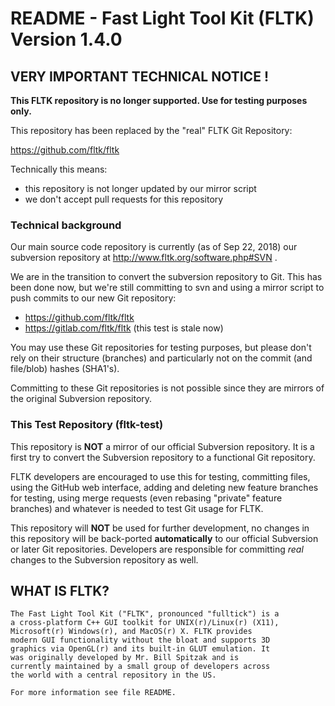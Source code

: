 # README - Fast Light Tool Kit (FLTK) Version 1.4.0

## VERY IMPORTANT TECHNICAL NOTICE !

**This FLTK repository is no longer supported. Use for testing purposes only.**

  This repository has been replaced by the "real" FLTK Git Repository:
  
  https://github.com/fltk/fltk

  Technically this means:

  * this repository is not longer updated by our mirror script
  * we don't accept pull requests for this repository


### Technical background

  Our main source code repository is currently (as of Sep 22, 2018) our
  subversion repository at http://www.fltk.org/software.php#SVN .

  We are in the transition to convert the subversion repository to Git.
  This has been done now, but we're still committing to svn and using
  a mirror script to push commits to our new Git repository:

  * https://github.com/fltk/fltk
  * https://gitlab.com/fltk/fltk (this test is stale now)

  You may use these Git repositories for testing purposes, but please
  don't rely on their structure (branches) and particularly not on the
  commit (and file/blob) hashes (SHA1's).

  Committing to these Git repositories is not possible since they are
  mirrors of the original Subversion repository.
  
### This Test Repository (fltk-test)

  This repository is **NOT** a mirror of our official Subversion repository.
  It is a first try to convert the Subversion repository to a functional
  Git repository.
 
  FLTK developers are encouraged to use this for testing, committing
  files, using the GitHub web interface, adding and deleting new feature
  branches for testing, using merge requests (even rebasing "private"
  feature branches) and whatever is needed to test Git usage for FLTK.
 
  This repository will **NOT** be used for further development, no
  changes in this repository will be back-ported **automatically**
  to our official Subversion or later Git repositories. Developers
  are responsible for committing *_real_* changes to the Subversion
  repository as well.


## WHAT IS FLTK?

    The Fast Light Tool Kit ("FLTK", pronounced "fulltick") is a
    a cross-platform C++ GUI toolkit for UNIX(r)/Linux(r) (X11),
    Microsoft(r) Windows(r), and MacOS(r) X. FLTK provides
    modern GUI functionality without the bloat and supports 3D
    graphics via OpenGL(r) and its built-in GLUT emulation. It
    was originally developed by Mr. Bill Spitzak and is
    currently maintained by a small group of developers across
    the world with a central repository in the US.

    For more information see file README.

